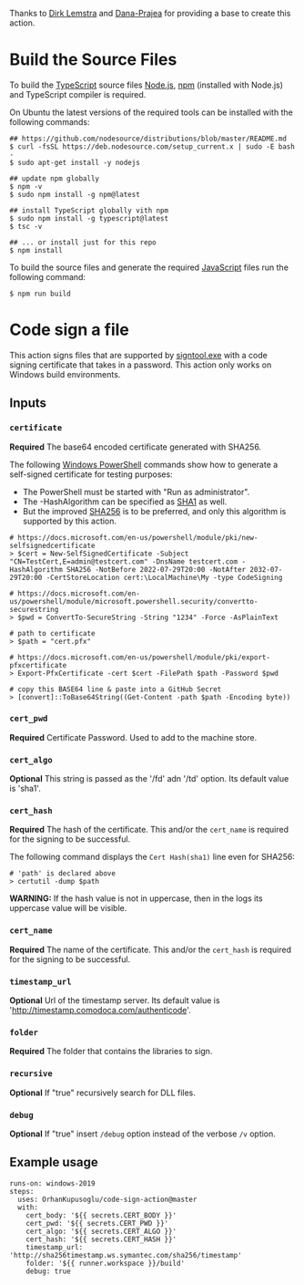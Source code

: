 Thanks to [Dirk Lemstra](https://github.com/dlemstra/code-sign-action) and [Dana-Prajea](https://github.com/Dana-Prajea/code-sign-action) for providing a base to create this action.

# Build the Source Files

To build the [TypeScript](https://en.wikipedia.org/wiki/TypeScript) source files [Node.js](https://en.wikipedia.org/wiki/Node.js), [npm](https://en.wikipedia.org/wiki/Npm_(software)) (installed with Node.js) and TypeScript compiler is required.

On Ubuntu the latest versions of the required tools can be installed with the following commands:
```
## https://github.com/nodesource/distributions/blob/master/README.md
$ curl -fsSL https://deb.nodesource.com/setup_current.x | sudo -E bash -
$ sudo apt-get install -y nodejs

## update npm globally
$ npm -v
$ sudo npm install -g npm@latest

## install TypeScript globally vith npm
$ sudo npm install -g typescript@latest
$ tsc -v

## ... or install just for this repo
$ npm install
```

To build the source files and generate the required [JavaScript](https://en.wikipedia.org/wiki/JavaScript) files run the following command:
```
$ npm run build
```

# Code sign a file

This action signs files that are supported by [signtool.exe](https://docs.microsoft.com/en-us/dotnet/framework/tools/signtool-exe) with a code signing certificate that takes in a password. This action only works on Windows build environments.

## Inputs

### `certificate`

**Required** The base64 encoded certificate generated with SHA256.

The following [Windows PowerShell](https://en.wikipedia.org/wiki/PowerShell) commands show how to generate a self-signed certificate for testing purposes:
- The PowerShell must be started with "Run as administrator".
- The -HashAlgorithm can be specified as [SHA1](https://en.wikipedia.org/wiki/SHA-1) as well.
- But the improved [SHA256](https://en.wikipedia.org/wiki/SHA-2) is to be preferred, and only this algorithm is supported by this action.

```
# https://docs.microsoft.com/en-us/powershell/module/pki/new-selfsignedcertificate
> $cert = New-SelfSignedCertificate -Subject "CN=TestCert,E=admin@testcert.com" -DnsName testcert.com -HashAlgorithm SHA256 -NotBefore 2022-07-29T20:00 -NotAfter 2032-07-29T20:00 -CertStoreLocation cert:\LocalMachine\My -type CodeSigning

# https://docs.microsoft.com/en-us/powershell/module/microsoft.powershell.security/convertto-securestring
> $pwd = ConvertTo-SecureString -String "1234" -Force -AsPlainText

# path to certificate
> $path = "cert.pfx"

# https://docs.microsoft.com/en-us/powershell/module/pki/export-pfxcertificate
> Export-PfxCertificate -cert $cert -FilePath $path -Password $pwd

# copy this BASE64 line & paste into a GitHub Secret
> [convert]::ToBase64String((Get-Content -path $path -Encoding byte))
```

### `cert_pwd`

**Required** Certificate Password. Used to add to the machine store.

### `cert_algo`

**Optional** This string is passed as the '/fd' adn '/td' option. Its default value is 'sha1'.

### `cert_hash`

**Required** The hash of the certificate. This and/or the `cert_name` is required for the signing to be successful.

The following command displays the `Cert Hash(sha1)` line even for SHA256:
```
# 'path' is declared above
> certutil -dump $path
```

**WARNING:** If the hash value is not in uppercase, then in the logs its uppercase value will be visible.

### `cert_name`

**Required** The name of the certificate. This and/or the `cert_hash` is required for the signing to be successful.

### `timestamp_url`

**Optional** Url of the timestamp server.  Its default value is 'http://timestamp.comodoca.com/authenticode'.

### `folder`

**Required** The folder that contains the libraries to sign.

### `recursive`

**Optional** If "true" recursively search for DLL files.

### `debug`

**Optional** If "true" insert `/debug` option instead of the verbose `/v` option.

## Example usage

```
runs-on: windows-2019
steps:
  uses: OrhanKupusoglu/code-sign-action@master
  with:
    cert_body: '${{ secrets.CERT_BODY }}'
    cert_pwd: '${{ secrets.CERT_PWD }}'
    cert_algo: '${{ secrets.CERT_ALGO }}'
    cert_hash: '${{ secrets.CERT_HASH }}'
    timestamp_url: 'http://sha256timestamp.ws.symantec.com/sha256/timestamp'
    folder: '${{ runner.workspace }}/build'
    debug: true
```
